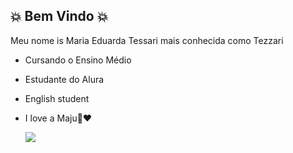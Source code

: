 ## 💥 Bem Vindo 💥

Meu nome is Maria Eduarda Tessari mais conhecida como Tezzari

- Cursando o Ensino Médio
- Estudante do Alura
- English student
- I love a Maju🌸❤️

  ![](https://media1.tenor.com/m/zizaXs99wHcAAAAC/alvin-and-the-chipmunks-alvin.gif)
